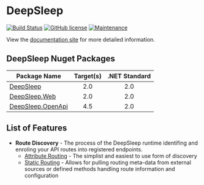# DeepSleep

[![Build Status](https://dev.azure.com/mtnvencenzo/DeepSleep/_apis/build/status/mtnvencenzo.DeepSleep?branchName=master&jobName=Job)](https://dev.azure.com/mtnvencenzo/DeepSleep/_build/latest?definitionId=17&branchName=master) [![GitHub license](https://img.shields.io/github/license/Naereen/StrapDown.js.svg)](https://github.com/mtnvencenzo/DeepSleep/blob/master/LICENSE) [![Maintenance](https://img.shields.io/badge/Maintained%3F-yes-green.svg)](https://github.com/mtnvencenzo/DeepSleep/graphs/commit-activity)

View the [documentation site](https://deepsleep-doc.azurewebsites.net) for more detailed information.

## DeepSleep Nuget Packages

| Package Name | Target(s) | .NET Standard |
| -------------- | :-------: | :-------: | 
| [DeepSleep](https://www.nuget.org/packages/DeepSleep) | 2.0 | 2.0 |
| [DeepSleep.Web](https://www.nuget.org/packages/DeepSleep.Web) | 2.0 | 2.0 |
| [DeepSleep.OpenApi](https://www.nuget.org/packages/DeepSleep.OpenApi)  | 4.5 | 2.0 |

## List of Features

* **Route Discovery** - The process of the DeepSleep runtime identifing and enroling your API routes into registered endpoints.
  * [Attribute Routing](https://deepsleep-doc.azurewebsites.net/route-discovery/attribute-routing/attribute-routing) - The simplist and easiest to use form of discovery
  * [Static Routing](https://deepsleep-doc.azurewebsites.net/route-discovery/static-routing/static-routing) - Allows for pulling routing meta-data from external sources or defined methods handling route information and configuration

